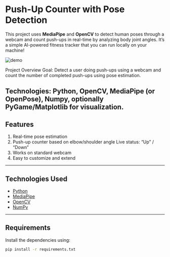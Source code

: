 
# Push-Up Counter with Pose Detection

This project uses **MediaPipe** and **OpenCV** to detect human poses through a webcam and count push-ups in real-time by analyzing body joint angles. It’s a simple AI-powered fitness tracker that you can run locally on your machine!

![demo](assets/demo.gif)

Project Overview
Goal: Detect a user doing push-ups using a webcam and count the number of completed push-ups using pose estimation.

Technologies: Python, OpenCV, MediaPipe (or OpenPose), Numpy, optionally PyGame/Matplotlib for visualization.
---

## Features

1) Real-time pose estimation  
2) Push-up counter based on elbow/shoulder angle   Live status: “Up” / “Down”  
3) Works on standard webcam  
4) Easy to customize and extend  

---

##  Technologies Used

- [Python](https://www.python.org/)
- [MediaPipe](https://google.github.io/mediapipe/)
- [OpenCV](https://opencv.org/)
- [NumPy](https://numpy.org/)

---

## Requirements

Install the dependencies using:

```bash
pip install -r requirements.txt

